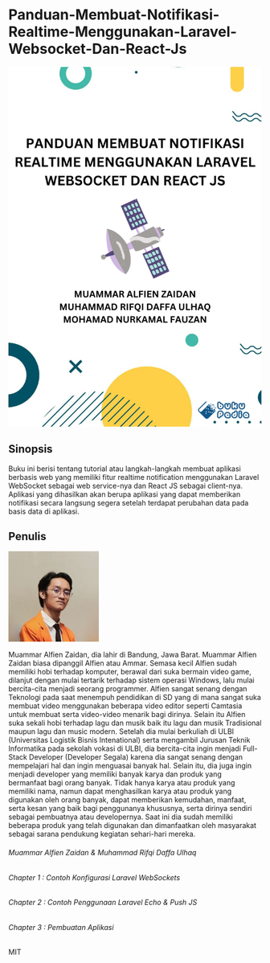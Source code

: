 # Panduan-Membuat-Notifikasi-Realtime-Menggunakan-Laravel-Websocket-Dan-React-Js

![Foto Penulis](https://raw.githubusercontent.com/DenjanD/open-repo/main/3.png)

## Sinopsis
Buku ini berisi tentang tutorial atau langkah-langkah membuat aplikasi berbasis web yang memiliki fitur realtime notification menggunakan Laravel WebSocket sebagai web service-nya dan React JS sebagai client-nya. Aplikasi yang dihasilkan akan berupa aplikasi yang dapat memberikan notifikasi secara langsung segera setelah terdapat perubahan data pada basis data di aplikasi.

## Penulis
![Foto Penulis](https://raw.githubusercontent.com/DenjanD/open-repo/main/muammar-poltekpos-small.jpg)

Muammar Alfien Zaidan, dia lahir di Bandung, Jawa Barat. Muammar Alfien Zaidan biasa dipanggil Alfien atau Ammar. Semasa kecil Alfien sudah memiliki hobi terhadap komputer, berawal dari suka bermain video game, dilanjut dengan mulai tertarik terhadap sistem operasi Windows, lalu mulai bercita-cita menjadi seorang programmer. Alfien sangat senang dengan Teknologi pada saat menempuh pendidikan di SD yang di mana sangat suka membuat video menggunakan beberapa video editor seperti Camtasia untuk membuat serta video-video menarik bagi dirinya. Selain itu Alfien suka sekali hobi terhadap lagu dan musik baik itu lagu dan musik Tradisional maupun lagu dan music modern. Setelah dia mulai berkuliah di ULBI (Universitas Logistik Bisnis Intenational) serta mengambil Jurusan Teknik Informatika pada sekolah vokasi di ULBI, dia bercita-cita ingin menjadi Full-Stack Developer (Developer Segala) karena dia sangat senang dengan mempelajari hal dan ingin menguasai banyak hal. Selain itu, dia juga ingin menjadi developer yang memiliki banyak karya dan produk yang bermanfaat bagi orang banyak. Tidak hanya karya atau produk yang memiliki nama, namun dapat menghasilkan karya atau produk yang digunakan oleh orang banyak, dapat memberikan kemudahan, manfaat, serta kesan yang baik bagi penggunanya khususnya, serta dirinya sendiri sebagai pembuatnya atau developernya. Saat ini dia sudah memiliki beberapa produk yang telah digunakan dan dimanfaatkan oleh masyarakat sebagai sarana pendukung kegiatan sehari-hari mereka.


###### Muammar Alfien Zaidan & Muhammad Rifqi Daffa Ulhaq

###### Chapter 1 : Contoh Konfigurasi Laravel WebSockets
###### Chapter 2 : Contoh Penggunaan Laravel Echo & Push JS
###### Chapter 3 : Pembuatan Aplikasi

MIT
